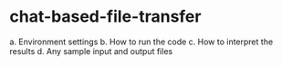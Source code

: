 # chat-based-file-transfer
a. Environment settings
b. How to run the code
c. How to interpret the results
d. Any sample input and output files
